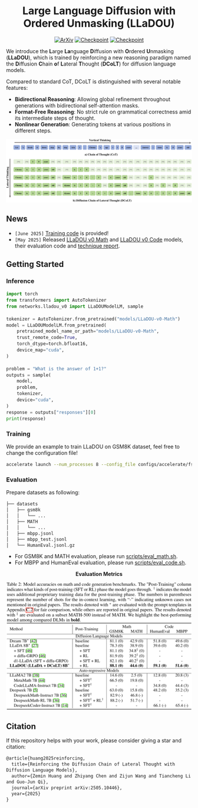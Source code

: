 <div align="center">

<h1>Large Language Diffusion with Ordered Unmasking (LLaDOU)</h1>
<p align="center">
<a href="https://arxiv.org/abs/2505.10446"><img src="https://img.shields.io/badge/arXiv-2505.10446-b31b1b.svg" alt="ArXiv"></a>
<a href="https://huggingface.co/maple-research-lab/LLaDOU-v0-Math"><img src="https://img.shields.io/badge/Huggingface-LLaDOU v0 Math-yellow" alt="Checkpoint"></a>
<a href="https://huggingface.co/maple-research-lab/LLaDOU-v0-Code"><img src="https://img.shields.io/badge/Huggingface-LLaDOU v0 Code-yellow" alt="Checkpoint"></a>
</p>

</div>

We introduce the **L**arge **La**nguage **D**iffusion with **O**rdered **U**nmasking (**LLaDOU**), which is trained by reinforcing a new reasoning paradigm named the **D**iffusion **C**hain **o**f **L**ateral **T**hought (**DCoLT**) for diffusion language models.

Compared to standard CoT, DCoLT is distinguished with several notable features:
- **Bidirectional Reasoning**: Allowing global refinement throughout generations with bidirectional self-attention masks.
- **Format-Free Reasoning**: No strict rule on grammatical correctness amid its intermediate steps of thought.
- **Nonlinear Generation**: Generating tokens at various positions in different steps.

![Demonstration of DCoLT](assets/dcolt.png)

## News

- ```[June 2025]``` [Training code](https://github.com/maple-research-lab/LLaDOU?tab=readme-ov-file#training) is provided!
- ```[May 2025]``` Released [LLaDOU v0 Math](https://huggingface.co/maple-research-lab/LLaDOU-v0-Math) and [LLaDOU v0 Code](https://huggingface.co/maple-research-lab/LLaDOU-v0-Code) models, their evaluation code and [technique report](https://arxiv.org/abs/2505.10446).

## Getting Started

### Inference

```python
import torch
from transformers import AutoTokenizer
from networks.lladou_v0 import LLaDOUModelLM, sample

tokenizer = AutoTokenizer.from_pretrained("models/LLaDOU-v0-Math")
model = LLaDOUModelLM.from_pretrained(
    pretrained_model_name_or_path="models/LLaDOU-v0-Math",
    trust_remote_code=True,
    torch_dtype=torch.bfloat16,
    device_map="cuda",
)

problem = "What is the answer of 1+1?"
outputs = sample(
    model,
    problem,
    tokenizer,
    device="cuda",
)
response = outputs["responses"][0]
print(response)
```

### Training
We provide an example to train LLaDOU on GSM8K dataset, feel free to change the configuration file!

```bash
accelerate launch --num_processes 8 --config_file configs/accelerate/fsdp.yaml train.py --config configs/gsm8k_64step_example.yaml
```

### Evaluation

Prepare datasets as following:
```
├── datasets
│   ├── gsm8k
│   │   └── ...
│   ├── MATH
│   │   └── ...
│   ├── mbpp.jsonl
│   ├── mbpp_test.jsonl
│   └── HumanEval.jsonl.gz
```

- For GSM8K and MATH evaluation, please run [scripts/eval_math.sh](scripts/eval_math.sh).
- For MBPP and HumanEval evaluation, please run [scripts/eval_code.sh](scripts/eval_code.sh).

<div align="center"><strong>Evaluation Metrics</strong></div>

![Evaluation Metrics](assets/metrics_v0.png)

## Citation
If this repository helps with your work, please consider giving a star and citation:
```
@article{huang2025reinforcing,
  title={Reinforcing the Diffusion Chain of Lateral Thought with Diffusion Language Models},
  author={Zemin Huang and Zhiyang Chen and Zijun Wang and Tiancheng Li and Guo-Jun Qi},
  journal={arXiv preprint arXiv:2505.10446},
  year={2025}
}
```
